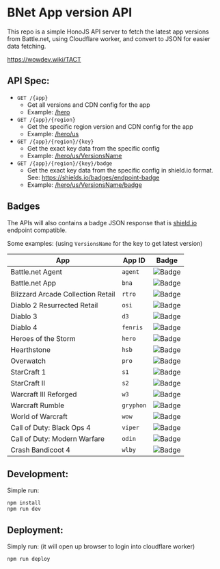 # BNet App version API

This repo is a simple HonoJS API server to fetch the latest app versions from Battle.net, using Cloudflare worker, and convert to JSON for easier data fetching.

https://wowdev.wiki/TACT

## API Spec:

- <code>GET /{app}</code>
  - Get all versions and CDN config for the app
  - Example: [/hero](https://bnet-version.jamiephan.workers.dev/hero)
- <code>GET /{app}/{region}</code>
  - Get the specific region version and CDN config for the app
  - Example: [/hero/us](https://bnet-version.jamiephan.workers.dev/hero/us)
- <code>GET /{app}/{region}/{key}</code>
  - Get the exact key data from the specific config
  - Example: [/hero/us/VersionsName](https://bnet-version.jamiephan.workers.dev/hero/us/VersionsName)
- <code>GET /{app}/{region}/{key}/badge</code>
  - Get the exact key data from the specific config in shield.io format. See: https://shields.io/badges/endpoint-badge
  - Example: [/hero/us/VersionsName/badge](https://bnet-version.jamiephan.workers.dev/hero/us/VersionsName/badge)

## Badges

The APIs will also contains a badge JSON response that is [shield.io](https://shields.io/badges/endpoint-badge) endpoint compatible.

Some examples: (using `VersionsName` for the key to get latest version)

| App                               | App ID    | Badge                                                                                                                                |
| --------------------------------- | --------- | ------------------------------------------------------------------------------------------------------------------------------------ |
| Battle.net Agent                  | `agent`   | ![Badge](https://img.shields.io/endpoint?url=https%3A%2F%2Fbnet-version.jamiephan.workers.dev%2Fagent%2Fus%2FVersionsName%2Fbadge)   |
| Battle.net App                    | `bna`     | ![Badge](https://img.shields.io/endpoint?url=https%3A%2F%2Fbnet-version.jamiephan.workers.dev%2Fbna%2Fus%2FVersionsName%2Fbadge)     |
| Blizzard Arcade Collection Retail | `rtro`    | ![Badge](https://img.shields.io/endpoint?url=https%3A%2F%2Fbnet-version.jamiephan.workers.dev%2Frtro%2Fus%2FVersionsName%2Fbadge)    |
| Diablo 2 Resurrected Retail       | `osi`     | ![Badge](https://img.shields.io/endpoint?url=https%3A%2F%2Fbnet-version.jamiephan.workers.dev%2Fosi%2Fus%2FVersionsName%2Fbadge)     |
| Diablo 3                          | `d3`      | ![Badge](https://img.shields.io/endpoint?url=https%3A%2F%2Fbnet-version.jamiephan.workers.dev%2Fd3%2Fus%2FVersionsName%2Fbadge)      |
| Diablo 4                          | `fenris`  | ![Badge](https://img.shields.io/endpoint?url=https%3A%2F%2Fbnet-version.jamiephan.workers.dev%2Ffenris%2Fus%2FVersionsName%2Fbadge)  |
| Heroes of the Storm               | `hero`    | ![Badge](https://img.shields.io/endpoint?url=https%3A%2F%2Fbnet-version.jamiephan.workers.dev%2Fhero%2Fus%2FVersionsName%2Fbadge)    |
| Hearthstone                       | `hsb`     | ![Badge](https://img.shields.io/endpoint?url=https%3A%2F%2Fbnet-version.jamiephan.workers.dev%2Fhsb%2Fus%2FVersionsName%2Fbadge)     |
| Overwatch                         | `pro`     | ![Badge](https://img.shields.io/endpoint?url=https%3A%2F%2Fbnet-version.jamiephan.workers.dev%2Fpro%2Fus%2FVersionsName%2Fbadge)     |
| StarCraft 1                       | `s1`      | ![Badge](https://img.shields.io/endpoint?url=https%3A%2F%2Fbnet-version.jamiephan.workers.dev%2Fs1%2Fus%2FVersionsName%2Fbadge)      |
| StarCraft II                      | `s2`      | ![Badge](https://img.shields.io/endpoint?url=https%3A%2F%2Fbnet-version.jamiephan.workers.dev%2Fs2%2Fus%2FVersionsName%2Fbadge)      |
| Warcraft III Reforged             | `w3`      | ![Badge](https://img.shields.io/endpoint?url=https%3A%2F%2Fbnet-version.jamiephan.workers.dev%2Fw3%2Fus%2FVersionsName%2Fbadge)      |
| Warcraft Rumble                   | `gryphon` | ![Badge](https://img.shields.io/endpoint?url=https%3A%2F%2Fbnet-version.jamiephan.workers.dev%2Fgryphon%2Fus%2FVersionsName%2Fbadge) |
| World of Warcraft                 | `wow`     | ![Badge](https://img.shields.io/endpoint?url=https%3A%2F%2Fbnet-version.jamiephan.workers.dev%2Fwow%2Fus%2FVersionsName%2Fbadge)     |
| Call of Duty: Black Ops 4         | `viper`   | ![Badge](https://img.shields.io/endpoint?url=https%3A%2F%2Fbnet-version.jamiephan.workers.dev%2Fviper%2Fus%2FVersionsName%2Fbadge)   |
| Call of Duty: Modern Warfare      | `odin`    | ![Badge](https://img.shields.io/endpoint?url=https%3A%2F%2Fbnet-version.jamiephan.workers.dev%2Fodin%2Fus%2FVersionsName%2Fbadge)    |
| Crash Bandicoot 4                 | `wlby`    | ![Badge](https://img.shields.io/endpoint?url=https%3A%2F%2Fbnet-version.jamiephan.workers.dev%2Fwlby%2Fus%2FVersionsName%2Fbadge)    |

## Development:

Simple run:

```
npm install
npm run dev
```

## Deployment:

Simply run: (it will open up browser to login into cloudflare worker)

```
npm run deploy
```
